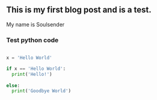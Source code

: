 ## This is my first blog post and is a test.

My name is Soulsender

### Test python code
```py

x = 'Hello World'

if x == 'Hello World':
  print('Hello!')
  
else:
  print('Goodbye World')

```
